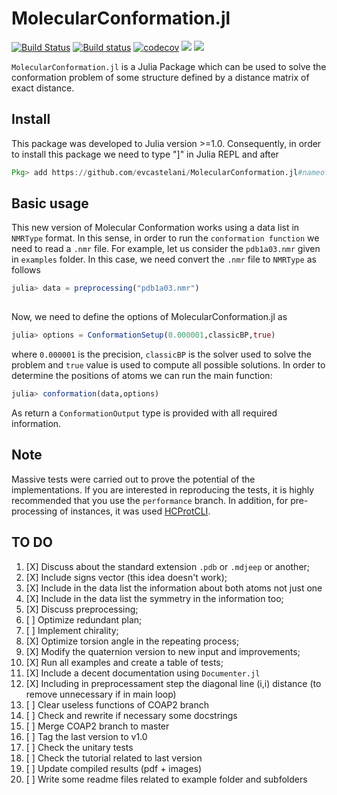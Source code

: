 # MolecularConformation.jl

[![Build Status](https://travis-ci.com/evcastelani/MolecularConformation.jl.svg?branch=master)](https://travis-ci.com/evcastelani/MolecularConformation.jl)
[![Build status](https://ci.appveyor.com/api/projects/status/rxequ5lhhisgw196/branch/master?svg=true)](https://ci.appveyor.com/project/evcastelani/molecularconformation-jl/branch/master)
[![codecov](https://codecov.io/gh/evcastelani/MolecularConformation.jl/branch/master/graph/badge.svg)](https://codecov.io/gh/evcastelani/MolecularConformation.jl)
[![](https://img.shields.io/badge/docs-stable-blue.svg)](https://evcastelani.github.io/MolecularConformation.jl/stable)
[![](https://img.shields.io/badge/docs-dev-blue.svg)](https://evcastelani.github.io/MolecularConformation.jl/dev)

`MolecularConformation.jl` is a Julia Package which can be used to solve the conformation problem of some structure defined by a distance matrix of exact distance.

## Install 




This package was developed to Julia version >=1.0. Consequently, in order to install this package we need to type "]" in Julia REPL and after 

```julia
Pkg> add https://github.com/evcastelani/MolecularConformation.jl#nameofbranch
```

## Basic usage






This new version of Molecular Conformation works using a data list in `NMRType` format. In this sense, in order to run the `conformation function` we need to read a `.nmr` file. For example, let us consider the `pdb1a03.nmr` given in `examples` folder. In this case, we need convert the `.nmr` file to `NMRType` as follows 

```julia
julia> data = preprocessing("pdb1a03.nmr") 
    
```
  
 Now,  we need to define the options of MolecularConformation.jl as 
  
```julia
julia> options = ConformationSetup(0.000001,classicBP,true)
```
where `0.000001` is the precision,  `classicBP` is the solver used to solve the problem and `true` value is used to compute all possible solutions.  In order to determine the positions  of atoms we can run the main function:
 
```julia
julia> conformation(data,options)
```
As return a `ConformationOutput` type is provided with all required information.

## Note

Massive tests were carried out to prove the potential of the implementations. If you are interested in reproducing the tests, it is highly recommended that you use the `performance` branch. In addition, for pre-processing of instances, it was used [HCProtCLI](https://github.com/caomem/HCProtCLI).


## TO DO

1. [X] Discuss about the standard extension `.pdb` or `.mdjeep` or another; 
2. [X] Include signs vector (this idea doesn't work);
3. [X] Include in the data list the information about both atoms not just one 
4. [X] Include in the data list the symmetry in the information too;
5. [X] Discuss preprocessing;
6. [ ] Optimize redundant plan;
7. [ ] Implement chirality;
8. [X] Optimize torsion angle in the repeating process;
9.  [X] Modify the quaternion version to new input and improvements;
10. [X] Run all examples and create a table of tests;
11. [X] Include a decent documentation using `Documenter.jl`
12. [X] Including in preprocessament step the diagonal line (i,i) distance (to remove unnecessary if in main loop) 
13. [ ] Clear useless functions of COAP2 branch
14. [ ] Check and rewrite if necessary some docstrings
15. [ ] Merge COAP2 branch to master
16. [ ] Tag the last version to v1.0
17. [ ] Check the unitary tests
18. [ ] Check the tutorial related to last version
19. [ ] Update compiled results (pdf + images)
20. [ ] Write some readme files related to example folder and subfolders


